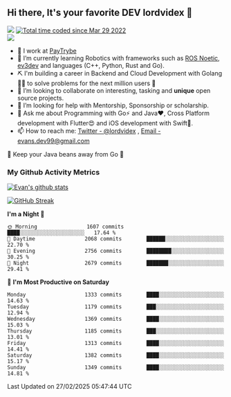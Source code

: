 ## Hi there, It's your favorite DEV lordvidex 👋
<img src="https://komarev.com/ghpvc/?username=lordvidex&label=Views&color=blue&style=plastic" /> <a href="https://wakatime.com/@0e56db35-d16b-410a-acc0-4085055304bf"><img src="https://wakatime.com/badge/user/0e56db35-d16b-410a-acc0-4085055304bf.svg" alt="Total time coded since Mar 29 2022" /></a>  
![](https://github-profile-trophy.vercel.app/?username=lordvidex)
- 🔭 I work at [PayTrybe](https://www.paytrybe.com)
- 🌱 I’m currently learning Robotics with frameworks such as [ROS Noetic](ros.org), [ev3dev](www.ev3dev.org) and languages (C++, Python, Rust and Go).
- ⛏️ I'm building a career in Backend and Cloud Development with Golang 🧙🏼 to solve problems for the next million users 🤌
- 👯 I’m looking to collaborate on interesting, tasking and **unique** open source projects.
- 🤔 I’m looking for help with Mentorship, Sponsorship or scholarship.
- 💬 Ask me about Programming with Go⚡️ and Java❤️, Cross Platform development with Flutter😍 and iOS development with Swift🚀.
- 📫 How to reach me: [Twitter - @lordvidex](https://twitter.com/lordvidex) , [Email - evans.dev99@gmail.com](mailto:evans.dev99@gmail.com?body=Hello%20Evans,)
  
    
🎤 Keep your Java beans away from Go 🌚
  
  
### My Github Activity Metrics
<div>
<!-- <a href="https://github.com/lordvidex">
  <img src="https://github-readme-stats.vercel.app/api/top-langs/?username=lordvidex&theme=light" />
</a>    -->
<!-- [![Top Langs](https://github-readme-stats.vercel.app/api/top-langs/?username=lordvidex)](https://github.com/lordvidex/)  -->
<a href="https://github.com/lordvidex">
 <img src="https://github-readme-stats.vercel.app/api?username=lordvidex&show_icons=true&theme=light&line_height=27" alt="Evan's github stats"/>
</a>
</div>

[![GitHub Streak](https://github-readme-streak-stats.herokuapp.com?user=lordvidex&theme=github-dark&hide_border=true)](https://git.io/streak-stats)

<!--
  <a href="https://github.com/iampawan/FlutterExampleApps">
    <img align="center" src="https://github-readme-stats.vercel.app/api/pin/?username=iampawan&repo=FlutterExampleApps&theme=light" />

  </a>
  <a href="https://github.com/iampawan/VelocityX">
   <img align="center" src="https://github-readme-stats.vercel.app/api/pin/?username=iampawan&repo=VelocityX&theme=light" />
  </a>
-->
<!--START_SECTION:waka-->
**I'm a Night 🦉** 

```text
🌞 Morning                1607 commits        ████░░░░░░░░░░░░░░░░░░░░░   17.64 % 
🌆 Daytime                2068 commits        ██████░░░░░░░░░░░░░░░░░░░   22.70 % 
🌃 Evening                2756 commits        ████████░░░░░░░░░░░░░░░░░   30.25 % 
🌙 Night                  2679 commits        ███████░░░░░░░░░░░░░░░░░░   29.41 % 
```
📅 **I'm Most Productive on Saturday** 

```text
Monday                   1333 commits        ████░░░░░░░░░░░░░░░░░░░░░   14.63 % 
Tuesday                  1179 commits        ███░░░░░░░░░░░░░░░░░░░░░░   12.94 % 
Wednesday                1369 commits        ████░░░░░░░░░░░░░░░░░░░░░   15.03 % 
Thursday                 1185 commits        ███░░░░░░░░░░░░░░░░░░░░░░   13.01 % 
Friday                   1313 commits        ████░░░░░░░░░░░░░░░░░░░░░   14.41 % 
Saturday                 1382 commits        ████░░░░░░░░░░░░░░░░░░░░░   15.17 % 
Sunday                   1349 commits        ████░░░░░░░░░░░░░░░░░░░░░   14.81 % 
```



 Last Updated on 27/02/2025 05:47:44 UTC
<!--END_SECTION:waka-->
